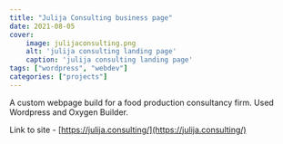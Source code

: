 ```yaml
---
title: "Julija Consulting business page"
date: 2021-08-05
cover:
    image: julijaconsulting.png
    alt: 'julija consulting landing page'
    caption: 'julija consulting landing page'
tags: ["wordpress", "webdev"]
categories: ["projects"]
---
```


A custom webpage build for a food production consultancy firm. Used
Wordpress and Oxygen Builder.

Link to site - [https://julija.consulting/](https://julija.consulting/)
